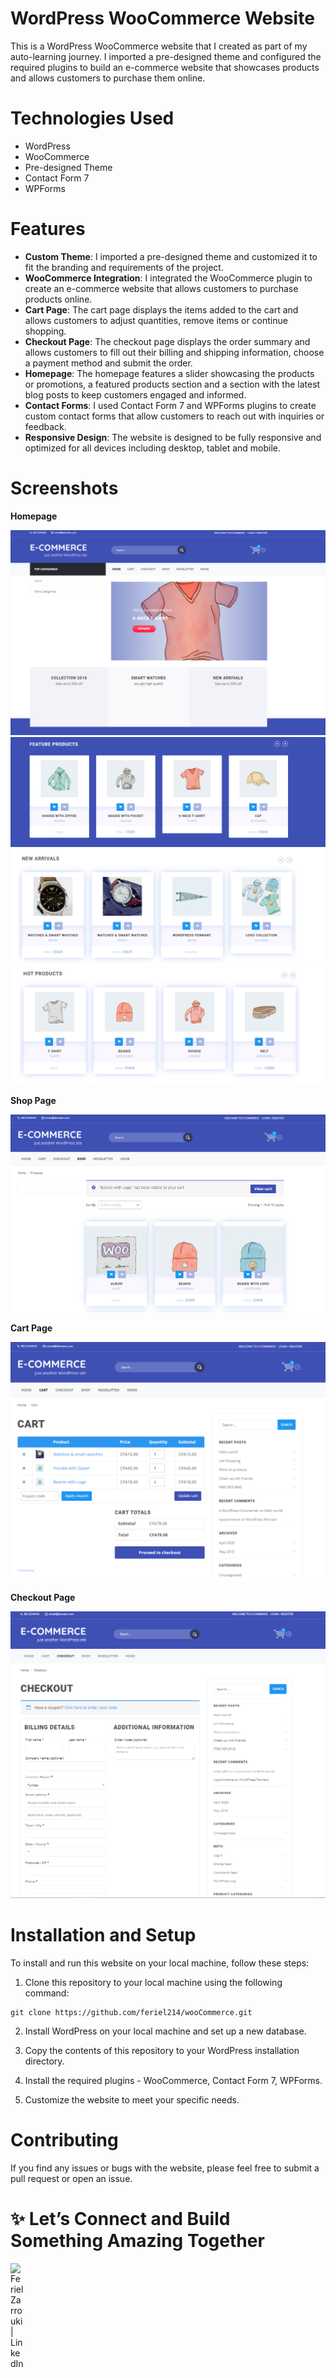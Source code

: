 # WordPress WooCommerce Website
This is a WordPress WooCommerce website that I created as part of my auto-learning journey. I imported a pre-designed theme and configured the required plugins to build an e-commerce website that showcases products and allows customers to purchase them online.

# Technologies Used
- WordPress
- WooCommerce
- Pre-designed Theme
- Contact Form 7
- WPForms
# Features
- **Custom Theme**: I imported a pre-designed theme and customized it to fit the branding and requirements of the project.
- **WooCommerce Integration**: I integrated the WooCommerce plugin to create an e-commerce website that allows customers to purchase products online.
- **Cart Page**: The cart page displays the items added to the cart and allows customers to adjust quantities, remove items or continue shopping.
- **Checkout Page**: The checkout page displays the order summary and allows customers to fill out their billing and shipping information, choose a payment method and submit the order.
- **Homepage**: The homepage features a slider showcasing the products or promotions, a featured products section and a section with the latest blog posts to keep customers engaged and informed.
- **Contact Forms**: I used Contact Form 7 and WPForms plugins to create custom contact forms that allow customers to reach out with inquiries or feedback.
- **Responsive Design**: The website is designed to be fully responsive and optimized for all devices including desktop, tablet and mobile.

# Screenshots
**Homepage**
<div class="gallery">
    <img src="https://github.com/feriel214/wooCommerce/blob/main/assets/1.PNG" alt="home_page" >
    <img src="https://github.com/feriel214/wooCommerce/blob/main/assets/2.PNG" alt="home_page" >
    <img src="https://github.com/feriel214/wooCommerce/blob/main/assets/3.PNG" alt="home_page" >
    <img src="https://github.com/feriel214/wooCommerce/blob/main/assets/4.PNG" alt="home_page" >
</div>

**Shop Page**
<div class="gallery">
    <img src="https://github.com/feriel214/wooCommerce/blob/main/assets/5.PNG" alt="home_page" >
</div>

**Cart Page**
<div class="gallery">
    <img src="https://github.com/feriel214/wooCommerce/blob/main/assets/6.PNG" alt="home_page" >
</div>

**Checkout Page**
<div class="gallery">
    <img src="https://github.com/feriel214/wooCommerce/blob/main/assets/7.PNG" alt="home_page" >
</div>

# Installation and Setup
To install and run this website on your local machine, follow these steps:

1. Clone this repository to your local machine using the following command:
```
git clone https://github.com/feriel214/wooCommerce.git

```

2. Install WordPress on your local machine and set up a new database.
3. Copy the contents of this repository to your WordPress installation directory.
4. Install the required plugins - WooCommerce, Contact Form 7, WPForms.

5. Customize the website to meet your specific needs.
# Contributing
If you find any issues or bugs with the website, please feel free to submit a pull request or open an issue.

# ✨ Let’s Connect and Build Something Amazing Together
<a href="https://www.linkedin.com/in/feriel-zarrouki-1ba917186/"><img align="left" src="https://raw.githubusercontent.com/yushi1007/yushi1007/main/images/linkedin.svg" alt="Feriel Zarrouki | LinkedIn" width="21px"/></a>
